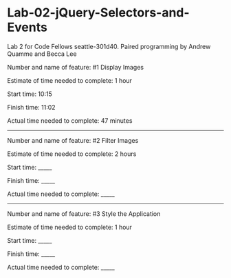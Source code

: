 # Lab-02-jQuery-Selectors-and-Events
Lab 2 for Code Fellows seattle-301d40. Paired programming by Andrew Quamme and Becca Lee

Number and name of feature: #1 Display Images

Estimate of time needed to complete: 1 hour

Start time: 10:15

Finish time: 11:02

Actual time needed to complete: 47 minutes

-----------

Number and name of feature: #2 Filter Images

Estimate of time needed to complete: 2 hours

Start time: _____

Finish time: _____

Actual time needed to complete: _____

-----------

Number and name of feature: #3 Style the Application

Estimate of time needed to complete: 1 hour

Start time: _____

Finish time: _____

Actual time needed to complete: _____
